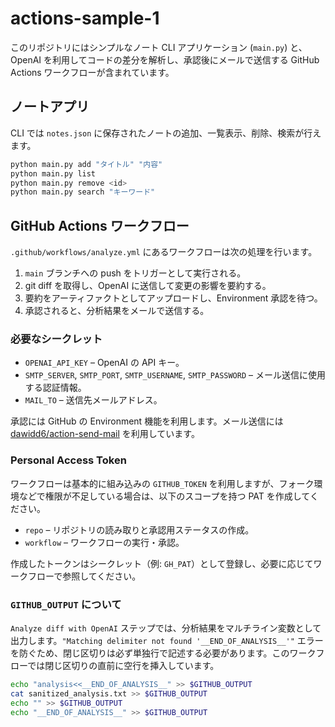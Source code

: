 # actions-sample-1

このリポジトリにはシンプルなノート CLI アプリケーション (`main.py`) と、OpenAI を利用してコードの差分を解析し、承認後にメールで送信する GitHub Actions ワークフローが含まれています。

## ノートアプリ

CLI では `notes.json` に保存されたノートの追加、一覧表示、削除、検索が行えます。

```bash
python main.py add "タイトル" "内容"
python main.py list
python main.py remove <id>
python main.py search "キーワード"
```

## GitHub Actions ワークフロー

`.github/workflows/analyze.yml` にあるワークフローは次の処理を行います。

1. `main` ブランチへの push をトリガーとして実行される。
2. git diff を取得し、OpenAI に送信して変更の影響を要約する。
3. 要約をアーティファクトとしてアップロードし、Environment 承認を待つ。
4. 承認されると、分析結果をメールで送信する。

### 必要なシークレット

- `OPENAI_API_KEY` – OpenAI の API キー。
- `SMTP_SERVER`, `SMTP_PORT`, `SMTP_USERNAME`, `SMTP_PASSWORD` – メール送信に使用する認証情報。
- `MAIL_TO` – 送信先メールアドレス。

承認には GitHub の Environment 機能を利用します。メール送信には [dawidd6/action-send-mail](https://github.com/dawidd6/action-send-mail) を利用しています。

### Personal Access Token

ワークフローは基本的に組み込みの `GITHUB_TOKEN` を利用しますが、フォーク環境などで権限が不足している場合は、以下のスコープを持つ PAT を作成してください。

- `repo` – リポジトリの読み取りと承認用ステータスの作成。
- `workflow` – ワークフローの実行・承認。

作成したトークンはシークレット（例: `GH_PAT`）として登録し、必要に応じてワークフローで参照してください。

### `GITHUB_OUTPUT` について

`Analyze diff with OpenAI` ステップでは、分析結果をマルチライン変数として出力します。`"Matching delimiter not found '__END_OF_ANALYSIS__'"` エラーを防ぐため、閉じ区切りは必ず単独行で記述する必要があります。このワークフローでは閉じ区切りの直前に空行を挿入しています。

```bash
echo "analysis<<__END_OF_ANALYSIS__" >> $GITHUB_OUTPUT
cat sanitized_analysis.txt >> $GITHUB_OUTPUT
echo "" >> $GITHUB_OUTPUT
echo "__END_OF_ANALYSIS__" >> $GITHUB_OUTPUT
```

